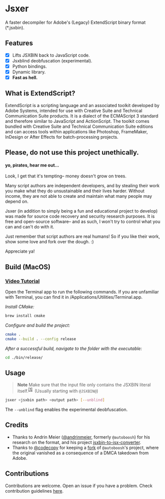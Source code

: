 # Jsxer
A faster decompiler for Adobe's (Legacy) ExtendScript binary format (*.jsxbin).

## Features
* [x] Lifts JSXBIN back to JavaScript code.
* [x] Jsxblind deobfuscation (experimental).
* [x] Python bindings.
* [x] Dynamic library.
* [x] **Fast as hell.**

## What is ExtendScript?
ExtendScript is a scripting language and an associated toolkit developed by Adobe Systems, intended for use with Creative Suite and Technical Communication Suite products. It is a dialect of the ECMAScript 3 standard and therefore similar to JavaScript and ActionScript. The toolkit comes bundled with Creative Suite and Technical Communication Suite editions and can access tools within applications like Photoshop, FrameMaker, InDesign or After Effects for batch-processing projects.

## Please, do not use this project unethically.

#### yo, pirates, hear me out...

Look, I get that it's tempting– money doesn't grow on trees.

Many script authors are independent developers, and by stealing their work you make what they do unsustainable and their lives harder. Without income, they are not able to create and maintain what many people may depend on.  

Jsxer (in addition to simply being a fun and educational project to develop) was made for source code recovery and security research purposes. It is free and open-source software– and as such, I won't try to control what you can and can't do with it. 

Just remember that script authors are real humans! So if you like their work, show some love and fork over the dough. :)

Appreciate ya!

## Build (MacOS)

### [Video Tutorial](https://www.youtube.com/watch?v=939Bo5iTxo0)

Open the Terminal app to run the following commands. If you are unfamiliar with Terminal, you can find it in /Applications/Utilities/Terminal.app.

*Install CMake:*
```bash
brew install cmake
```

*Configure and build the project:*
```bash
cmake .
cmake --build . --config release 
```

*After a successful build, navigate to the folder with the executable:*
```bash
cd ./bin/release/
```

## Usage

> **Note**
> Make sure that the input file only contains the JSXBIN literal itself.<sup><a href="https://youtu.be/939Bo5iTxo0?lc=UgyPDxgsuRmbfd8MI-F4AaABAg.9gIEl4rxFVa9gIFW1EPzqO">\[1\]</a></sup>&ensp;(Usually starting with `@JSXBIN@`)

```bash
jsxer <jsxbin path> <output path> [--unblind]
```

The `--unblind` flag enables the experimental deobfuscation.

## Credits
  - Thanks to Andrin Meier ([@andrinmeier](https://github.com/andrinmeier), formerly `@autoboosh`) for his research on the format, and his project [jsxbin-to-jsx-converter](https://github.com/autoboosh/jsxbin-to-jsx-converter).
  - Thanks to [@codecopy](https://github.com/codecopy) for keeping a [fork](https://github.com/codecopy/jsxbin-to-jsx-converter) of `@autoboosh`'s project, where the original vanished as a consequence of a DMCA takedown from Adobe.


## Contributions
Contributions are welcome. Open an issue if you have a problem. Check contribution guidelines [here](CONTRIBUTING.md).
